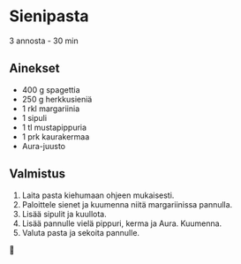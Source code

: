 # Sienipasta
3 annosta - 30 min

## Ainekset
- 400 g spagettia
- 250 g herkkusieniä
- 1 rkl margariinia
- 1 sipuli
- 1 tl mustapippuria
- 1 prk kaurakermaa
- Aura-juusto


## Valmistus
1. Laita pasta kiehumaan ohjeen mukaisesti.
2. Paloittele sienet ja kuumenna niitä margariinissa pannulla.
3. Lisää sipulit ja kuullota.
4. Lisää pannulle vielä pippuri, kerma ja Aura. Kuumenna.
5. Valuta pasta ja sekoita pannulle.

🥛
